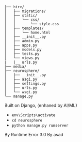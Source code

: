 ```neurosphere/
├── hire/
│   ├── migrations/
│   ├── static/
│   │   └── css/
│   │       └── style.css
│   ├── templates/
│   │   └── home.html
│   ├── __init__.py
│   ├── admin.py
│   ├── apps.py
│   ├── models.py
│   ├── tests.py
│   └── views.py
|   |__ urls.py 
├── media/
├── neurosphere/
│   ├── __init__.py
│   ├── asgi.py
│   ├── settings.py
│   ├── urls.py
│   └── wsgi.py
└── manage.py

```
Built on Django, (enhaned by AI/ML) 
- ```env\Scripts\activate```
- ```cd neurosphere```
- ```python manage.py runserver```

By Runtime Error 3.0
By asad